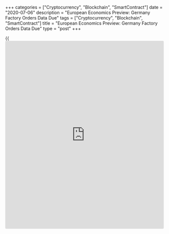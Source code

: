 +++
categories = ["Cryptocurrency", "Blockchain", "SmartContract"]
date = "2020-07-06"
description = "European Economics Preview: Germany Factory Orders Data Due"
tags = ["Cryptocurrency", "Blockchain", "SmartContract"]
title = "European Economics Preview: Germany Factory Orders Data Due"
type = "post"
+++

{{<iframe id="large-banner" src="https://www.bounty.group/#slide=20.0" width="100%" height="600" scrolling="no" style="border: 0px solid rgb(216, 221, 230); border-radius: 3px;">}}

Factory orders from Germany and retail sales from euro area are due on
Monday, headlining a busy day for the European economic [news](https://www.letsplayfx.com/blog/forex-news-website/).

At 2.00 am ET, Destatis is slated to issue Germany's factory orders
data. Orders are forecast to climb 15 percent on month in May, in
contrast to a 25.8 percent decline posted in April.

At 3.00 am ET, industrial production from Spain is due. Industrial
output is expected to decrease 18.5 percent on year, much slower than
the 33.6 percent decline seen in April.

In the meantime, the Hungarian Central Statistical Office is set to
issue retail sales data for May.

Half an hour later, IHS Markit is slated to issue Germany's construction
Purchasing Managers' survey data for June.

At 4.30 am ET, UK IHS Markit/CIPS construction PMI data for June is due.
Economists forecast the index to rise sharply to 47.0 in June from 28.9
in May.

In the meantime, Eurozone Sentix [investor](https://www.fintechee.com/tutorial-for-forex-trading/investor-mode/) confidence survey data for
July is due. The sentiment index is expected to improve to -10.9 from
-24.8 percent in June.

At 5.00 am ET, Eurostat is scheduled to issue euro area retail sales
data for May. Sales are forecast to rise 15 percent on a monthly basis,
reversing an 11.7 percent drop in April.

For comments and feedback [contact](https://www.playgroundfx.com/contact/): editorial@rtt[news](https://www.letsplayfx.com/blog/forex-news-website/).com

[Economic News][1]

 **What parts of the world are seeing the best (and worst) economic
performances lately? Click[here][2] to check out our [Econ Scorecard][2]
and find out! See up-to-the-moment [ranking](https://www.playgroundfx.com/blog/crypto-exchange-ranking/)s for the best and worst
performers in [GDP][2], [unemployment rate][3], [inflation][4] and much
more.**

   1. www.rtt[news](https://www.letsplayfx.com/blog/forex-news-website/).com/Content/EconomicNews.aspx
   2. www.rtt[news](https://www.letsplayfx.com/blog/forex-news-website/).com/economic-scorecard/world-rank/GDP/highest-performance.aspx
   3. www.rtt[news](https://www.letsplayfx.com/blog/forex-news-website/).com/economic-scorecard/world-rank/unemployment-rate/lowest-performance.aspx
   4. www.rtt[news](https://www.letsplayfx.com/blog/forex-news-website/).com/economic-scorecard/world-rank/CPI/highest-performance.aspx